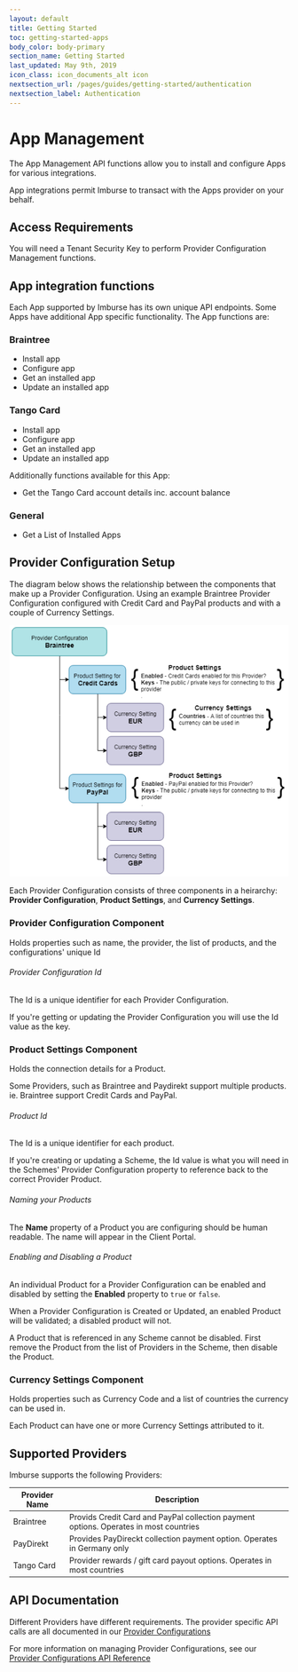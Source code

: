 ```yaml
---
layout: default
title: Getting Started
toc: getting-started-apps
body_color: body-primary
section_name: Getting Started
last_updated: May 9th, 2019
icon_class: icon_documents_alt icon
nextsection_url: /pages/guides/getting-started/authentication
nextsection_label: Authentication
---
```

# App Management
The App Management API functions allow you to install and configure Apps for various integrations.

App integrations permit Imburse to transact with the Apps provider on your behalf.

## Access Requirements
You will need a Tenant Security Key to perform Provider Configuration Management functions.

## App integration functions
Each App supported by Imburse has its own unique API endpoints. Some Apps have additional App specific functionality.
The App functions are:

### Braintree
- Install app
- Configure app
- Get an installed app
- Update an installed app

### Tango Card
- Install app
- Configure app
- Get an installed app
- Update an installed app

Additionally functions available for this App:

- Get the Tango Card account details inc. account balance

### General
- Get a List of Installed Apps


## Provider Configuration Setup

The diagram below shows the relationship between the components that make up a Provider Configuration. Using an example Braintree Provider Configuration configured with Credit Card and PayPal products and with a couple of Currency Settings.

<img src="/assets/images/guides/getting-started/provider-configuration-breakdown.png" style="width:600px;" title="Provider Configuration Components" alt="Provider Configuration Components"/>

Each Provider Configuration consists of three components in a heirarchy: **Provider Configuration**, **Product Settings**, and **Currency Settings**.

### Provider Configuration Component
Holds properties such as name, the provider, the list of products, and the configurations' unique Id

###### Provider Configuration Id
The Id is a unique identifier for each Provider Configuration. 

If you're getting or updating the Provider Configuration you will use the Id value as the key.

### Product Settings Component
Holds the connection details for a Product.

Some Providers, such as Braintree and Paydirekt support multiple products. ie. Braintree support Credit Cards and PayPal.

###### Product Id
The Id is a unique identifier for each product. 

If you're creating or updating a Scheme, the Id value is what you will need in the Schemes' Provider Configuration property to reference back to the correct Provider Product.

###### Naming your Products
The **Name** property of a Product you are configuring should be human readable. The name will appear in the Client Portal.


###### Enabling and Disabling a Product
An individual Product for a Provider Configuration can be enabled and disabled by setting the **Enabled** property to `true` or `false`.

When a Provider Configuration is Created or Updated, an enabled Product will be validated; a disabled product will not. 

A Product that is referenced in any Scheme cannot be disabled. First remove the Product from the list of Providers in the Scheme, then disable the Product.


### Currency Settings Component
Holds properties such as Currency Code and a list of countries the currency can be used in.

Each Product can have one or more Currency Settings attributed to it.


## Supported Providers
Imburse supports the following Providers:

Provider Name | Description
-|-
Braintree | Provids Credit Card and PayPal collection payment options. Operates in most countries
PayDirekt | Provides PayDireckt collection payment option. Operates in Germany only
Tango Card | Provider rewards / gift card payout options. Operates in most countries


## API Documentation
Different Providers have different requirements. The provider specific API calls are all documented in our [Provider Configurations](https://api-docs.imbursepayments.com/#898cf1d0-5846-4398-82aa-901094e172f9)

For more information on managing Provider Configurations, see our [Provider Configurations API Reference](https://api-docs.imbursepayments.com/#898cf1d0-5846-4398-82aa-901094e172f9)


